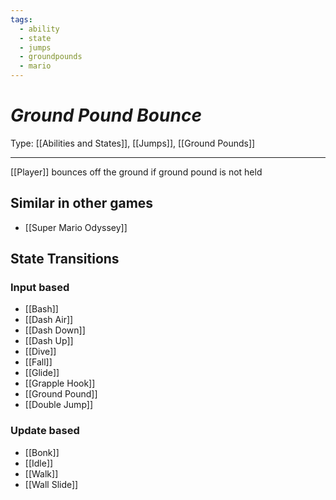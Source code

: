 ```yaml
---
tags:
  - ability
  - state
  - jumps
  - groundpounds
  - mario
---
```

# _Ground Pound Bounce_

Type: [[Abilities and States]], [[Jumps]], [[Ground Pounds]]

----


[[Player]] bounces off the ground if ground pound is not held


## Similar in other games

* [[Super Mario Odyssey]]

## State Transitions

### Input based

* [[Bash]]
* [[Dash Air]]
* [[Dash Down]]
* [[Dash Up]]
* [[Dive]]
* [[Fall]]
* [[Glide]]
* [[Grapple Hook]]
* [[Ground Pound]]
* [[Double Jump]]

### Update based

* [[Bonk]]
* [[Idle]]
* [[Walk]]
* [[Wall Slide]]